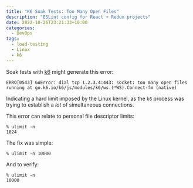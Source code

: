 ```yaml
---
title: "K6 Soak Tests: Too Many Open Files"
description: "ESLint config for React + Redux projects"
date: 2022-10-26T23:21:33+10:00
categories:
  - DevOps
tags:
  - load-testing
  - Linux
  - k6
---
```


Soak tests with [k6](https://www.k6.io) might generate this error:

```
ERRO[0543] GoError: dial tcp 1.2.3.4:443: socket: too many open files
running at go.k6.io/k6/js/modules/k6/ws.(*WS).Connect-fm (native)
```

Indicating a hard limit imposed by the Linux kernel, as the `k6` process was trying to establish a _lot_ of simultaneous connections.

This error can relate to personal file descriptor limits:

```
% ulimit -n
1024
```

The fix was simple:

```
% ulimit -n 10000
```

And to verify:

```
% ulimit -n
10000
```

